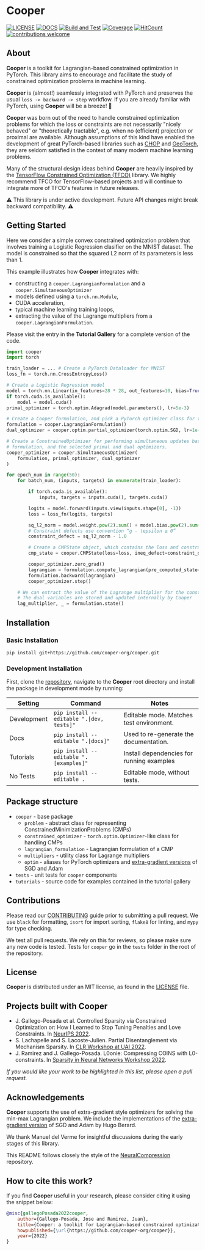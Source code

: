# Cooper

[![LICENSE](https://img.shields.io/badge/license-MIT-blue.svg)](https://github.com/cooper-org/cooper/tree/master/LICENSE)
[![DOCS](https://readthedocs.org/projects/cooper/badge/?version=latest)](https://cooper.readthedocs.io/en/latest/?version=latest)
[![Build and Test](https://github.com/cooper-org/cooper/actions/workflows/build.yml/badge.svg)](https://github.com/cooper-org/cooper/actions/workflows/build.yml)
[![Coverage](https://codecov.io/gh/cooper-org/cooper/graph/badge.svg?token=4U41P8JCE1)](https://codecov.io/gh/cooper-org/cooper)
[![HitCount](https://hits.dwyl.com/cooper-org/cooper.svg?style=flat-square)](https://cooper.readthedocs.io/en/latest/?version=latest)
[![contributions welcome](https://img.shields.io/badge/contributions-welcome-brightgreen.svg?style=flat)](https://github.com/cooper-org/cooper/issues)

## About

**Cooper** is a toolkit for Lagrangian-based constrained optimization in PyTorch.
This library aims to encourage and facilitate the study of constrained
optimization problems in machine learning.

**Cooper** is (almost!) seamlessly integrated with PyTorch and preserves the
usual `loss -> backward -> step` workflow. If you are already familiar with
PyTorch, using **Cooper** will be a breeze! 🙂

**Cooper** was born out of the need to handle constrained optimization problems
for which the loss or constraints are not necessarily "nicely behaved"
or "theoretically tractable", e.g. when no (efficient) projection or proximal
are available. Although assumptions of this kind have enabled the development of
great PyTorch-based libraries such as [CHOP](https://github.com/openopt/chop)
and [GeoTorch](https://github.com/Lezcano/geotorch), they are seldom satisfied
in the context of many modern machine learning problems.

Many of the structural design ideas behind **Cooper** are heavily inspired by
the [TensorFlow Constrained Optimization (TFCO)](https://github.com/google-research/tensorflow_constrained_optimization)
library. We highly recommend TFCO for TensorFlow-based projects and will
continue to integrate more of TFCO's features in future releases.

⚠️ This library is under active development. Future API changes might break backward
compatibility. ⚠️

## Getting Started

Here we consider a simple convex constrained optimization problem that involves
training a Logistic Regression clasifier on the MNIST dataset. The model is
constrained so that the squared L2 norm of its parameters is less than 1.

This example illustrates how **Cooper** integrates with:
- constructing a ``cooper.LagrangianFormulation`` and a ``cooper.SimultaneousOptimizer``
- models defined using a ``torch.nn.Module``,
- CUDA acceleration,
- typical machine learning training loops,
- extracting the value of the Lagrange multipliers from a ``cooper.LagrangianFormulation``.

Please visit the entry in the **Tutorial Gallery** for a complete version of the code.

```python
import cooper
import torch

train_loader = ... # Create a PyTorch Dataloader for MNIST
loss_fn = torch.nn.CrossEntropyLoss()

# Create a Logistic Regression model
model = torch.nn.Linear(in_features=28 * 28, out_features=10, bias=True)
if torch.cuda.is_available():
    model = model.cuda()
primal_optimizer = torch.optim.Adagrad(model.parameters(), lr=5e-3)

# Create a Cooper formulation, and pick a PyTorch optimizer class for the dual variables
formulation = cooper.LagrangianFormulation()
dual_optimizer = cooper.optim.partial_optimizer(torch.optim.SGD, lr=1e-3)

# Create a ConstrainedOptimizer for performing simultaneous updates based on the
# formulation, and the selected primal and dual optimizers.
cooper_optimizer = cooper.SimultaneousOptimizer(
    formulation, primal_optimizer, dual_optimizer
)

for epoch_num in range(50):
    for batch_num, (inputs, targets) in enumerate(train_loader):

        if torch.cuda.is_available():
            inputs, targets = inputs.cuda(), targets.cuda()

        logits = model.forward(inputs.view(inputs.shape[0], -1))
        loss = loss_fn(logits, targets)

        sq_l2_norm = model.weight.pow(2).sum() + model.bias.pow(2).sum()
        # Constraint defects use convention “g - \epsilon ≤ 0”
        constraint_defect = sq_l2_norm - 1.0

        # Create a CMPState object, which contains the loss and constraint defect
        cmp_state = cooper.CMPState(loss=loss, ineq_defect=constraint_defect)

        cooper_optimizer.zero_grad()
        lagrangian = formulation.compute_lagrangian(pre_computed_state=cmp_state)
        formulation.backward(lagrangian)
        cooper_optimizer.step()

    # We can extract the value of the Lagrange multiplier for the constraint
    # The dual variables are stored and updated internally by Cooper
    lag_multiplier, _ = formulation.state()

```

## Installation

### Basic Installation

```bash
pip install git+https://github.com/cooper-org/cooper.git
```

### Development Installation

First, clone the [repository](https://github.com/cooper-org/cooper), navigate
to the **Cooper** root directory and install the package in development mode by running:

| Setting     | Command                                  | Notes                                     |
| ----------- | ---------------------------------------- | ----------------------------------------- |
| Development | `pip install --editable ".[dev, tests]"` | Editable mode. Matches test environment.  |
| Docs        | `pip install --editable ".[docs]"`       | Used to re-generate the documentation.    |
| Tutorials   | `pip install --editable ".[examples]"`   | Install dependencies for running examples |
| No Tests    | `pip install --editable .`               | Editable mode, without tests.             |

## Package structure

-   `cooper` - base package
    -   `problem` - abstract class for representing ConstrainedMinimizationProblems (CMPs)
    -   `constrained_optimizer` - `torch.optim.Optimizer`-like class for handling CMPs
    -   `lagrangian_formulation` - Lagrangian formulation of a CMP
    -   `multipliers` - utility class for Lagrange multipliers
    -   `optim` - aliases for PyTorch optimizers and [extra-gradient versions](https://github.com/GauthierGidel/Variational-Inequality-GAN/blob/master/optim/extragradient.py) of SGD and Adam
-   `tests` - unit tests for `cooper` components
-   `tutorials` - source code for examples contained in the tutorial gallery

## Contributions

Please read our [CONTRIBUTING](https://github.com/cooper-org/cooper/tree/master/.github/CONTRIBUTING.md)
guide prior to submitting a pull request. We use `black` for formatting, `isort`
for import sorting, `flake8` for linting, and `mypy` for type checking.

We test all pull requests. We rely on this for reviews, so please make sure any
new code is tested. Tests for `cooper` go in the `tests` folder in the root of
the repository.

## License

**Cooper** is distributed under an MIT license, as found in the
[LICENSE](https://github.com/cooper-org/cooper/tree/master/LICENSE) file.

## Projects built with Cooper

- J. Gallego-Posada et al. Controlled Sparsity via Constrained Optimization or: How I Learned to Stop Tuning Penalties and Love Constraints. In [NeurIPS 2022](https://arxiv.org/abs/2208.04425).
- S. Lachapelle and S. Lacoste-Julien. Partial Disentanglement via Mechanism Sparsity. In [CLR Workshop at UAI 2022](https://arxiv.org/abs/2207.07732).
- J. Ramirez and J. Gallego-Posada. L0onie: Compressing COINS with L0-constraints. In [Sparsity in Neural Networks Workshop 2022](https://arxiv.org/abs/2207.04144).

*If you would like your work to be highlighted in this list, please open a pull request.*

## Acknowledgements

**Cooper** supports the use of extra-gradient style optimizers for solving the
min-max Lagrangian problem. We include the implementations of the
[extra-gradient version](https://github.com/GauthierGidel/Variational-Inequality-GAN/blob/master/optim/extragradient.py)
of SGD and Adam by Hugo Berard.

We thank Manuel del Verme for insightful discussions during the early stages of
this library.

This README follows closely the style of the [NeuralCompression](https://github.com/facebookresearch/NeuralCompression)
repository.

## How to cite this work?

If you find **Cooper** useful in your research, please consider citing it using
the snippet below:

```bibtex
@misc{gallegoPosada2022cooper,
    author={Gallego-Posada, Jose and Ramirez, Juan},
    title={Cooper: a toolkit for Lagrangian-based constrained optimization},
    howpublished={\url{https://github.com/cooper-org/cooper}},
    year={2022}
}
```
